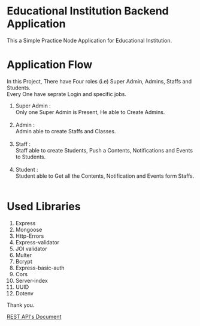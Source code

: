 # Educational Institution Backend Application
This a Simple Practice Node Application for Educational Institution.

# Application Flow
In this Project, There have Four roles (i.e) Super Admin, Admins, Staffs and Students. <br/>
Every One have seprate Login and specific jobs.<br/>
1. Super Admin :<br/>
    Only one Super Admin is Present, He able to Create Admins.<br/>
    <br/>
2. Admin :<br/>
    Admin able to create Staffs and Classes.<br/>
    <br/>
3. Staff :<br/>
    Staff able to create Students, Push a Contents, Notifications and Events to Students.<br/>
    <br/>
4. Student :<br/>
    Student able to Get all the Contents, Notification and Events form Staffs.<br/>
    <br/>
# Used Libraries
1. Express 
2. Mongoose
3. Http-Errors
4. Express-validator
5. JOI validator
6. Multer
7. Bcrypt
8. Express-basic-auth
9. Cors
10. Server-index
11. UUID
12. Dotenv

Thank you.


[REST API's Document](https://github.com/Shifli-N/Edu_Institution/blob/main/rest.http) <br/>



